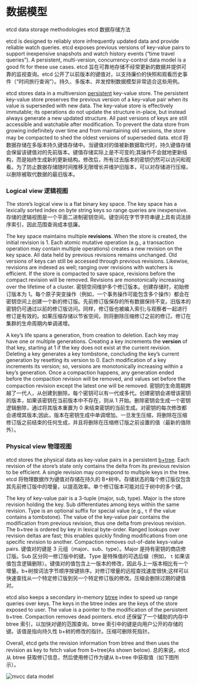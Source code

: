 # 数据模型

etcd data storage methodologies
etcd 数据存储方法



etcd is designed to reliably store infrequently updated data and provide  reliable watch queries. etcd exposes previous versions of key-value  pairs to support inexpensive snapshots and watch history events (“time  travel queries”). A persistent, multi-version, concurrency-control data  model is a good fit for these use cases.
etcd 旨在可靠地存储不经常更新的数据并提供可靠的监视查询。etcd 公开了以前版本的键值对，以支持廉价的快照和观看历史事件（“时间旅行查询”）。持久、多版本、并发控制数据模型非常适合这些用例。

etcd stores data in a multiversion [persistent](https://en.wikipedia.org/wiki/Persistent_data_structure) key-value store. The persistent key-value store preserves the previous  version of a key-value pair when its value is superseded with new data.  The key-value store is effectively immutable; its operations do not  update the structure in-place, but instead always generate a new updated structure. All past versions of keys are still accessible and watchable after modification. To prevent the data store from growing indefinitely over time and from maintaining old versions, the store may be compacted to shed the oldest versions of superseded data.
etcd  将数据存储在多版本持久键值存储中。当键值对的值被新数据取代时，持久键值存储会保留该键值对的先前版本。键值存储实际上是不可变的;其操作不会就地更新结构，而是始终生成新的更新结构。修改后，所有过去版本的密钥仍然可以访问和观看。为了防止数据存储随时间推移无限增长并维护旧版本，可以对存储进行压缩，以删除被取代数据的最旧版本。

### Logical view 逻辑视图

The store’s logical view is a flat binary key space. The key space has a  lexically sorted index on byte string keys so range queries are  inexpensive.
存储的逻辑视图是一个平面二进制密钥空间。键空间在字节字符串键上具有词法排序索引，因此范围查询成本低廉。

The key space maintains multiple **revisions**. When the store is created, the initial revision is 1. Each atomic  mutative operation (e.g., a transaction operation may contain multiple  operations) creates a new revision on the key space. All data held by  previous revisions remains unchanged. Old versions of keys can still be  accessed through previous revisions. Likewise, revisions are indexed as  well; ranging over revisions with watchers is efficient. If the store is compacted to save space, revisions before the compact revision will be  removed. Revisions are monotonically increasing over the lifetime of a  cluster.
密钥空间维护多个修订版本。创建存储时，初始修订版本为  1。每个原子突变操作（例如，一个事务操作可能包含多个操作）都会在密钥空间上创建一个新的修订版。先前修订版保存的所有数据保持不变。旧版本的密钥仍可通过以前的修订版访问。同样，修订版也被编入索引;与观察者一起进行修订是有效的。如果压缩存储以节省空间，则将删除压缩修订之前的修订。修订在集群的生命周期内单调递增。

A key’s life spans a generation, from creation to deletion. Each key may  have one or multiple generations. Creating a key increments the **version** of that key, starting at 1 if the key does not exist at the current  revision. Deleting a key generates a key tombstone, concluding the key’s current generation by resetting its version to 0. Each modification of a key increments its version; so, versions are monotonically increasing  within a key’s generation. Once a compaction happens, any generation  ended before the compaction revision will be removed, and values set  before the compaction revision except the latest one will be removed.
密钥的生命周期跨越了一代人，从创建到删除。每个密钥可以有一代或多代。创建密钥会递增该密钥的版本，如果该密钥在当前版本中不存在，则从 1 开始。删除密钥会生成一个密钥逻辑删除，通过将其版本重置为 0  来结束密钥的当前生成。对密钥的每次修改都会递增其版本;因此，版本在密钥生成中单调增加。一旦发生压缩，将删除在压缩修订版之前结束的任何生成，并且将删除在压缩修订版之前设置的值（最新的值除外）。

### Physical view 物理视图

etcd stores the physical data as key-value pairs in a persistent [b+tree](https://en.wikipedia.org/wiki/B%2B_tree). Each revision of the store’s state only contains the delta from its  previous revision to be efficient. A single revision may correspond to  multiple keys in the tree.
etcd 将物理数据作为键值对存储在持久的 B+树中。存储状态的每个修订版仅包含其先前修订版中的增量，以提高效率。单个修订版本可能对应于树中的多个键。

The key of key-value pair is a 3-tuple (major, sub, type). Major is the  store revision holding the key. Sub differentiates among keys within the same revision. Type is an optional suffix for special value (e.g., `t` if the value contains a tombstone). The value of the key-value pair  contains the modification from previous revision, thus one delta from  previous revision. The b+tree is ordered by key in lexical byte-order.  Ranged lookups over revision deltas are fast; this enables quickly  finding modifications from one specific revision to another. Compaction  removes out-of-date keys-value pairs.
键值对的键是 3 元组（major、sub、type）。Major 是持有密钥的商店修订版。Sub 区分同一修订版中的键。Type 是特殊值的可选后缀（例如， `t` 如果该值包含逻辑删除）。键值对的值包含上一版本的修改，因此与上一版本相比有一个增量。b+树按词法字节顺序按键排序。对修订增量的远程查找速度很快;这样可以快速查找从一个特定修订版到另一个特定修订版的修改。压缩会删除过期的键值对。

etcd also keeps a secondary in-memory [btree](https://en.wikipedia.org/wiki/B-tree) index to speed up range queries over keys. The keys in the btree index  are the keys of the store exposed to user. The value is a pointer to the modification of the persistent b+tree. Compaction removes dead  pointers.
etcd 还保留了一个辅助的内存中 btree 索引，以加快对键的范围查询。btree 索引中的键是向用户公开的存储的键。该值是指向持久性 b+树的修改的指针。压缩可删除死指针。

Overall, etcd gets the revision information from btree and then uses the  revision as key to fetch value from b+tree(As shown below).
总的来说，etcd 从 btree 获取修订信息，然后使用修订作为键从 b+tree 中获取值（如下图所示）。

![mvcc data model](https://etcd.io/docs/v3.5/learning/img/data-model-figure-01.png)
